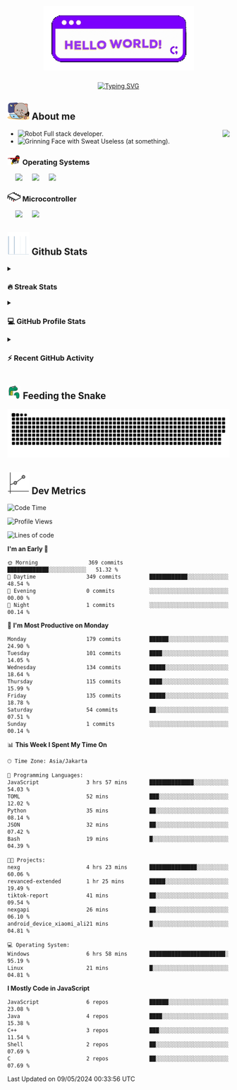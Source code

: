 <h1 align="center"><picture><img src="https://github.com/thunderkex/thunderkex/blob/main/shitspace/hello.gif?raw=true"></picture></h1>
<p align="center">
<a href="https://git.io/typing-svg"><img src="https://readme-typing-svg.herokuapp.com?font=Fira+Code&pause=1000&center=true&vCenter=true&width=435&lines=Ha+ha!+I+am+here!;Told+you+a+storm+was+coming!" alt="Typing SVG" /></a>
</p>

## <picture> <img src = "https://github.com/thunderkex/thunderkex/blob/main/shitspace/goma-cat.gif?raw=true" width = 50px> </picture> About me

<picture> <img align="right" src="https://github.com/thunderkex/thunderkex/blob/main/shitspace/bongo-cat-codes.gif?raw=true"></picture>

- <img src="https://raw.githubusercontent.com/Tarikul-Islam-Anik/Animated-Fluent-Emojis/master/Emojis/Smilies/Robot.png" alt="Robot" width="25" height="25" /> Full stack developer.
- <img src="https://raw.githubusercontent.com/Tarikul-Islam-Anik/Animated-Fluent-Emojis/master/Emojis/Smilies/Grinning%20Face%20with%20Sweat.png" alt="Grinning Face with Sweat" width="25" height="25" /> Useless (at something).

### <picture> <img src = "https://github.com/thunderkex/thunderkex/blob/main/shitspace/os.gif?raw=true" width = 30px> </picture> Operating Systems

<p align="left">
  &emsp;
    <a href="#"><img src="https://img.shields.io/badge/Linux-FCC624?style=plastic&logo=linux&logoColor=black"></a>
  &emsp;
    <a href="#"><img src="https://img.shields.io/badge/Ubuntu-E95420?style=plastic&logo=ubuntu&logoColor=white"></a>
  &emsp;
    <a href="#"><img src="https://img.shields.io/badge/Windows-0078D6?style=plastic&logo=windows&logoColor=white"></a>
</p>

### <picture> <img src = "https://github.com/thunderkex/thunderkex/blob/main/shitspace/mcr.gif?raw=true" width = 30px> </picture> Microcontroller

<p align="left">
  &emsp;
    <a href="#"><img src="https://img.shields.io/badge/Raspberry%20pi-272e29?style=plastic&logo=raspberrypi&logoColor=pink"></a>
  &emsp;
    <a href="#"><img src="https://img.shields.io/badge/Arduino-364746?style=plastic&logo=Arduino&logoColor=00979D"></a>
</p>
 
## <picture> <img src = "https://github.com/thunderkex/thunderkex/blob/main/shitspace/graph.gif?raw=true" width = 50px>  </picture> Github Stats

<details><summary><h3> 🔥 Streak Stats</h3></summary>

----

<p align="center"><img src="https://streak-stats.demolab.com?user=thunderkex&theme=tokyonight-duo&border_radius=20" alt="thunderkex" /></p>

</details>
  
<details><summary><h3>💻 GitHub Profile Stats</h3></summary>

---

<p align="center">
    <a href="https://github.com/anuraghazra/github-readme-stats">
	    <img alt="thunderkex's Github Stats" src="https://github-readme-stats.vercel.app/api?username=thunderkex&show_icons=true&include_all_commits=true&count_private=true&locale=en&theme=tokyonight&layout=compact" height="230px"/></a>
	  <img src="https://github-readme-stats.vercel.app/api/top-langs?username=thunderkex&langs_count=10&show_icons=true&locale=en&include_all_commits=true&count_private=true&theme=tokyonight" alt="thunderkex" height="230px"/>
<br/>

<b>Note:</b> Top languages is only a metric of the languages my public code consists of and doesn't reflect experience or skill level.

  </p>
</details>

<details><summary><h3>⚡ Recent GitHub Activity</h3></summary>

---

<a href="https://github.com/thunderkex"><img alt="thunderkex's Activity Graph" src="https://github-readme-activity-graph.vercel.app/graph?username=thunderkex&custom_title=thunderkex's%20Contribution%20Graph&theme=react-dark" /></a>

</details>
	
## <picture> <img src = "./shitspace/snake.gif?raw=true" width = 30px> </picture> Feeding the Snake
	
<p align = "center">
	<img src = "https://raw.githubusercontent.com/thunderkex/thunderkex/output/grid-snake-ov.svg"/>
</p>

## <picture> <img src = "https://github.com/thunderkex/thunderkex/blob/main/shitspace/metrics.gif?raw=true" width = 50px> </picture> Dev Metrics

<!--START_SECTION:waka-->
![Code Time](http://img.shields.io/badge/Code%20Time-466%20hrs%2015%20mins-blue)

![Profile Views](http://img.shields.io/badge/Profile%20Views-7-blue)

![Lines of code](https://img.shields.io/badge/From%20Hello%20World%20I%27ve%20Written-59.3%20million%20lines%20of%20code-blue)

**I'm an Early 🐤** 

```text
🌞 Morning                369 commits         █████████████░░░░░░░░░░░░   51.32 % 
🌆 Daytime                349 commits         ████████████░░░░░░░░░░░░░   48.54 % 
🌃 Evening                0 commits           ░░░░░░░░░░░░░░░░░░░░░░░░░   00.00 % 
🌙 Night                  1 commits           ░░░░░░░░░░░░░░░░░░░░░░░░░   00.14 % 
```
📅 **I'm Most Productive on Monday** 

```text
Monday                   179 commits         ██████░░░░░░░░░░░░░░░░░░░   24.90 % 
Tuesday                  101 commits         ████░░░░░░░░░░░░░░░░░░░░░   14.05 % 
Wednesday                134 commits         █████░░░░░░░░░░░░░░░░░░░░   18.64 % 
Thursday                 115 commits         ████░░░░░░░░░░░░░░░░░░░░░   15.99 % 
Friday                   135 commits         █████░░░░░░░░░░░░░░░░░░░░   18.78 % 
Saturday                 54 commits          ██░░░░░░░░░░░░░░░░░░░░░░░   07.51 % 
Sunday                   1 commits           ░░░░░░░░░░░░░░░░░░░░░░░░░   00.14 % 
```


📊 **This Week I Spent My Time On** 

```text
🕑︎ Time Zone: Asia/Jakarta

💬 Programming Languages: 
JavaScript               3 hrs 57 mins       ██████████████░░░░░░░░░░░   54.03 % 
TOML                     52 mins             ███░░░░░░░░░░░░░░░░░░░░░░   12.02 % 
Python                   35 mins             ██░░░░░░░░░░░░░░░░░░░░░░░   08.14 % 
JSON                     32 mins             ██░░░░░░░░░░░░░░░░░░░░░░░   07.42 % 
Bash                     19 mins             █░░░░░░░░░░░░░░░░░░░░░░░░   04.39 % 

🐱‍💻 Projects: 
nexg                     4 hrs 23 mins       ███████████████░░░░░░░░░░   60.06 % 
revanced-extended        1 hr 25 mins        █████░░░░░░░░░░░░░░░░░░░░   19.49 % 
tiktok-report            41 mins             ██░░░░░░░░░░░░░░░░░░░░░░░   09.54 % 
nexgapi                  26 mins             ██░░░░░░░░░░░░░░░░░░░░░░░   06.10 % 
android_device_xiaomi_ali21 mins             █░░░░░░░░░░░░░░░░░░░░░░░░   04.81 % 

💻 Operating System: 
Windows                  6 hrs 58 mins       ████████████████████████░   95.19 % 
Linux                    21 mins             █░░░░░░░░░░░░░░░░░░░░░░░░   04.81 % 
```

**I Mostly Code in JavaScript** 

```text
JavaScript               6 repos             ██████░░░░░░░░░░░░░░░░░░░   23.08 % 
Java                     4 repos             ████░░░░░░░░░░░░░░░░░░░░░   15.38 % 
C++                      3 repos             ███░░░░░░░░░░░░░░░░░░░░░░   11.54 % 
Shell                    2 repos             ██░░░░░░░░░░░░░░░░░░░░░░░   07.69 % 
C                        2 repos             ██░░░░░░░░░░░░░░░░░░░░░░░   07.69 % 
```




 Last Updated on 09/05/2024 00:33:56 UTC
<!--END_SECTION:waka-->
